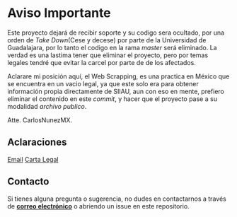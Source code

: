 # Aviso Importante
Este proyecto dejará de recibir soporte y su codigo sera ocultado, por una orden de *Take Down*(Cese y decese) por parte de la Universidad de Guadalajara, por lo tanto el codigo en la rama *master* será eliminado. La verdad es una lastima tener que eliminar el proyecto, pero por temas legales tendré que evitar la carcel por parte de de los afectados.

Aclarare mi posición aquí, el Web Scrapping, es una practica en México que se encuentra en un vacio legal, ya que este solo era para obtener información propia directamente de SIIAU, aun con eso en mente, prefiero eliminar el contenido en este *commit*, y hacer que el proyecto pase a su modalidad *archivo publico*.

Atte. CarlosNunezMX.

## Aclaraciones
[Email](mailto://carlitosnu41@gmail.com)
[Carta Legal](LEGAL.md)

## Contacto

Si tienes alguna pregunta o sugerencia, no dudes en contactarnos a través de **[correo electrónico](mailto://carlitosnu41@gmail.com)** o abriendo un issue en este repositorio.
